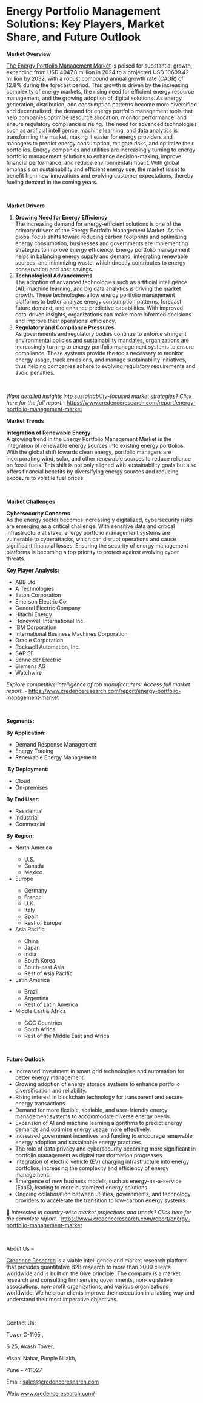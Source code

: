 # Energy Portfolio Management Solutions: Key Players, Market Share, and Future Outlook


<p><strong>Market Overview</strong></p>
<p><a href="https://www.credenceresearch.com/report/energy-portfolio-management-market">The Energy Portfolio Management Market</a> is poised for substantial growth, expanding from USD 4047.8 million in 2024 to a projected USD 10609.42 million by 2032, with a robust compound annual growth rate (CAGR) of 12.8% during the forecast period. This growth is driven by the increasing complexity of energy markets, the rising need for efficient energy resource management, and the growing adoption of digital solutions. As energy generation, distribution, and consumption patterns become more diversified and decentralized, the demand for energy portfolio management tools that help companies optimize resource allocation, monitor performance, and ensure regulatory compliance is rising. The need for advanced technologies such as artificial intelligence, machine learning, and data analytics is transforming the market, making it easier for energy providers and managers to predict energy consumption, mitigate risks, and optimize their portfolios. Energy companies and utilities are increasingly turning to energy portfolio management solutions to enhance decision-making, improve financial performance, and reduce environmental impact. With global emphasis on sustainability and efficient energy use, the market is set to benefit from new innovations and evolving customer expectations, thereby fueling demand in the coming years.</p>
<p><strong>&nbsp;</strong></p>
<p><strong>Market Drivers</strong></p>
<ol>
<li><strong>Growing Need for Energy Efficiency</strong><br data-start="1419" data-end="1422" /> The increasing demand for energy-efficient solutions is one of the primary drivers of the Energy Portfolio Management Market. As the global focus shifts toward reducing carbon footprints and optimizing energy consumption, businesses and governments are implementing strategies to improve energy efficiency. Energy portfolio management helps in balancing energy supply and demand, integrating renewable sources, and minimizing waste, which directly contributes to energy conservation and cost savings.</li>
<li data-start="1927" data-end="2402"><strong data-start="1927" data-end="1957">Technological Advancements</strong><br data-start="1957" data-end="1960" /> The adoption of advanced technologies such as artificial intelligence (AI), machine learning, and big data analytics is driving the market growth. These technologies allow energy portfolio management platforms to better analyze energy consumption patterns, forecast future demand, and enhance predictive capabilities. With improved data-driven insights, organizations can make more informed decisions and improve their operational efficiency.</li>
<li data-start="2407" data-end="2877"><strong data-start="2407" data-end="2446">Regulatory and Compliance Pressures</strong><br data-start="2446" data-end="2449" /> As governments and regulatory bodies continue to enforce stringent environmental policies and sustainability mandates, organizations are increasingly turning to energy portfolio management systems to ensure compliance. These systems provide the tools necessary to monitor energy usage, track emissions, and manage sustainability initiatives, thus helping companies adhere to evolving regulatory requirements and avoid penalties.</li>
</ol>
<p><strong>&nbsp;</strong></p>
<p><em>Want detailed insights into sustainability-focused market strategies? Click here for the full report.- </em><a href="https://www.credenceresearch.com/report/energy-portfolio-management-market">https://www.credenceresearch.com/report/energy-portfolio-management-market</a></p>
<p><strong>Market Trends</strong></p>
<p><strong>Integration of Renewable Energy</strong><br /> A growing trend in the Energy Portfolio Management Market is the integration of renewable energy sources into existing energy portfolios. With the global shift towards clean energy, portfolio managers are incorporating wind, solar, and other renewable sources to reduce reliance on fossil fuels. This shift is not only aligned with sustainability goals but also offers financial benefits by diversifying energy sources and reducing exposure to volatile fuel prices.</p>
<p><strong>&nbsp;</strong></p>
<p><strong>Market Challenges</strong></p>
<p><strong>Cybersecurity Concerns</strong><br /> As the energy sector becomes increasingly digitalized, cybersecurity risks are emerging as a critical challenge. With sensitive data and critical infrastructure at stake, energy portfolio management systems are vulnerable to cyberattacks, which can disrupt operations and cause significant financial losses. Ensuring the security of energy management platforms is becoming a top priority to protect against evolving cyber threats.</p>
<p><strong>Key Player Analysis:</strong></p>
<ul>
<li>ABB Ltd.</li>
<li>A Technologies</li>
<li>Eaton Corporation</li>
<li>Emerson Electric Co.</li>
<li>General Electric Company</li>
<li>Hitachi Energy</li>
<li>Honeywell International Inc.</li>
<li>IBM Corporation</li>
<li>International Business Machines Corporation</li>
<li>Oracle Corporation</li>
<li>Rockwell Automation, Inc.</li>
<li>SAP SE</li>
<li>Schneider Electric</li>
<li>Siemens AG</li>
<li>Watchwire</li>
</ul>
<p><em>Explore competitive intelligence of top manufacturers: Access full market report. - </em><a href="https://www.credenceresearch.com/report/energy-portfolio-management-market">https://www.credenceresearch.com/report/energy-portfolio-management-market</a></p>
<p>&nbsp;</p>
<p><strong>Segments:</strong></p>
<p><strong>By Application:</strong></p>
<ul>
<li>Demand Response Management</li>
<li>Energy Trading</li>
<li>Renewable Energy Management</li>
</ul>
<p><strong>&nbsp;By Deployment:</strong></p>
<ul>
<li>Cloud</li>
<li>On-premises</li>
</ul>
<p><strong>By End User:</strong></p>
<ul>
<li>Residential</li>
<li>Industrial</li>
<li>Commercial</li>
</ul>
<p><strong>By Region:</strong></p>
<ul>
<li>North America</li>
<ul>
<li>U.S.</li>
<li>Canada</li>
<li>Mexico</li>
</ul>
<li>Europe</li>
<ul>
<li>Germany</li>
<li>France</li>
<li>U.K.</li>
<li>Italy</li>
<li>Spain</li>
<li>Rest of Europe</li>
</ul>
<li>Asia Pacific</li>
<ul>
<li>China</li>
<li>Japan</li>
<li>India</li>
<li>South Korea</li>
<li>South-east Asia</li>
<li>Rest of Asia Pacific</li>
</ul>
<li>Latin America</li>
<ul>
<li>Brazil</li>
<li>Argentina</li>
<li>Rest of Latin America</li>
</ul>
<li>Middle East &amp; Africa</li>
<ul>
<li>GCC Countries</li>
<li>South Africa</li>
<li>Rest of the Middle East and Africa</li>
</ul>
</ul>
<p>&nbsp;</p>
<p><strong>Future Outlook </strong></p>
<ul>
<li>Increased investment in smart grid technologies and automation for better energy management.</li>
<li>Growing adoption of energy storage systems to enhance portfolio diversification and reliability.</li>
<li>Rising interest in blockchain technology for transparent and secure energy transactions.</li>
<li>Demand for more flexible, scalable, and user-friendly energy management systems to accommodate diverse energy needs.</li>
<li>Expansion of AI and machine learning algorithms to predict energy demands and optimize energy usage more effectively.</li>
<li>Increased government incentives and funding to encourage renewable energy adoption and sustainable energy practices.</li>
<li>The role of data privacy and cybersecurity becoming more significant in portfolio management as digital transformation progresses.</li>
<li>Integration of electric vehicle (EV) charging infrastructure into energy portfolios, increasing the complexity and efficiency of energy management.</li>
<li>Emergence of new business models, such as energy-as-a-service (EaaS), leading to more customized energy solutions.</li>
<li>Ongoing collaboration between utilities, governments, and technology providers to accelerate the transition to low-carbon energy systems.</li>
</ul>
<p>📌 <em>Interested in country-wise market projections and trends? Click here for the complete report.- </em><a href="https://www.credenceresearch.com/report/energy-portfolio-management-market">https://www.credenceresearch.com/report/energy-portfolio-management-market</a></p>
<p>&nbsp;</p>
<p>About Us &ndash;</p>
<p><a href="https://www.credenceresearch.com/">Credence Research</a> is a viable intelligence and market research platform that provides quantitative B2B research to more than 2000 clients worldwide and is built on the Give principle. The company is a market research and consulting firm serving governments, non-legislative associations, non-profit organizations, and various organizations worldwide. We help our clients improve their execution in a lasting way and understand their most imperative objectives.</p>
<p>&nbsp;</p>
<p>Contact Us:</p>
<p>Tower C-1105 ,</p>
<p>S 25, Akash Tower,</p>
<p>Vishal Nahar, Pimple Nilakh,</p>
<p>Pune &ndash; 411027</p>
<p>Email: <a href="mailto:sales@credenceresearch.com">sales@credenceresearch.com</a></p>
<p>Web: <a href="http://www.credenceresearch.com/">www.credenceresearch.com/</a></p>
